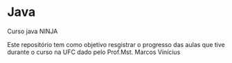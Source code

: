 # Java
Curso java NINJA

Este repositório tem como objetivo resgistrar o progresso das aulas que tive durante o curso na UFC dado pelo 
Prof.Mst. Marcos Vinícius
